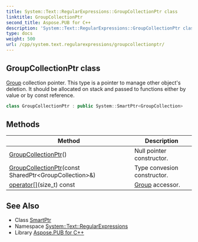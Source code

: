 ```yaml
---
title: System::Text::RegularExpressions::GroupCollectionPtr class
linktitle: GroupCollectionPtr
second_title: Aspose.PUB for C++
description: 'System::Text::RegularExpressions::GroupCollectionPtr class. Group collection pointer. This type is a pointer to manage other object''s deletion. It should be allocated on stack and passed to functions either by value or by const reference in C++.'
type: docs
weight: 500
url: /cpp/system.text.regularexpressions/groupcollectionptr/
---
```

## GroupCollectionPtr class


[Group](../group/) collection pointer. This type is a pointer to manage other object's deletion. It should be allocated on stack and passed to functions either by value or by const reference.

```cpp
class GroupCollectionPtr : public System::SmartPtr<GroupCollection>
```

## Methods

| Method | Description |
| --- | --- |
| [GroupCollectionPtr](./groupcollectionptr/)() | Null pointer constructor. |
| [GroupCollectionPtr](./groupcollectionptr/)(const SharedPtr\<GroupCollection\>\&) | Type convesion constructor. |
| [operator[]](./operator[]/)(size_t) const | [Group](../group/) accessor. |
## See Also

* Class [SmartPtr](../../system/smartptr/)
* Namespace [System::Text::RegularExpressions](../)
* Library [Aspose.PUB for C++](../../)
